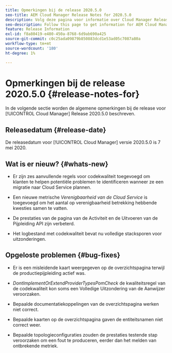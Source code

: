 ```yaml
---
title: Opmerkingen bij de release 2020.5.0
seo-title: AEM Cloud Manager Release Notes for 2020.5.0
description: Volg deze pagina voor informatie over Cloud Manager Release 2020.5.0
seo-description: Follow this page to get information for AEM Cloud Manager Release 2020.5.0
feature: Release Information
exl-id: f8a80419-e480-450a-8768-6d9ab690a425
source-git-commit: c0c25ada09879b850883dcd1e53ad05c7087a80a
workflow-type: tm+mt
source-wordcount: '180'
ht-degree: 1%

---
```


# Opmerkingen bij de release 2020.5.0 {#release-notes-for}

In de volgende sectie worden de algemene opmerkingen bij de release voor [!UICONTROL Cloud Manager] Release 2020.5.0 beschreven.

## Releasedatum {#release-date}

De releasedatum voor [!UICONTROL Cloud Manager] versie 2020.5.0 is 7 mei 2020.

## Wat is er nieuw? {#whats-new}

* Er zijn zes aanvullende regels voor codekwaliteit toegevoegd om klanten te helpen potentiële problemen te identificeren wanneer ze een migratie naar Cloud Service plannen.

* Een nieuwe metrische *Verenigbaarheid van de Cloud Service* is toegevoegd om het aantal op verenigbaarheid betrekking hebbende kwesties samen te vatten.

* De prestaties van de pagina van de Activiteit en de Uitvoeren van de Pijpleiding API zijn verbeterd.

* Het logbestand met codekwaliteit bevat nu volledige stacksporen voor uitzonderingen.

## Opgeloste problemen {#bug-fixes}

* Er is een misleidende kaart weergegeven op de overzichtspagina terwijl de productiepijpleiding actief was.

* *DontImplementOrExtendProviderTypesPomCheck* de kwaliteitsregel van de codekwaliteit kon soms een Volledige Uitzondering van de Aanwijzer veroorzaken.

* Bepaalde documentatiekoppelingen van de overzichtspagina werken niet correct.

* Bepaalde kaarten op de overzichtspagina gaven de entiteitsnamen niet correct weer.

* Bepaalde topologieconfiguraties zouden de prestaties testende stap veroorzaken om een fout te produceren, eerder dan het melden van ontbrekende metriek.
